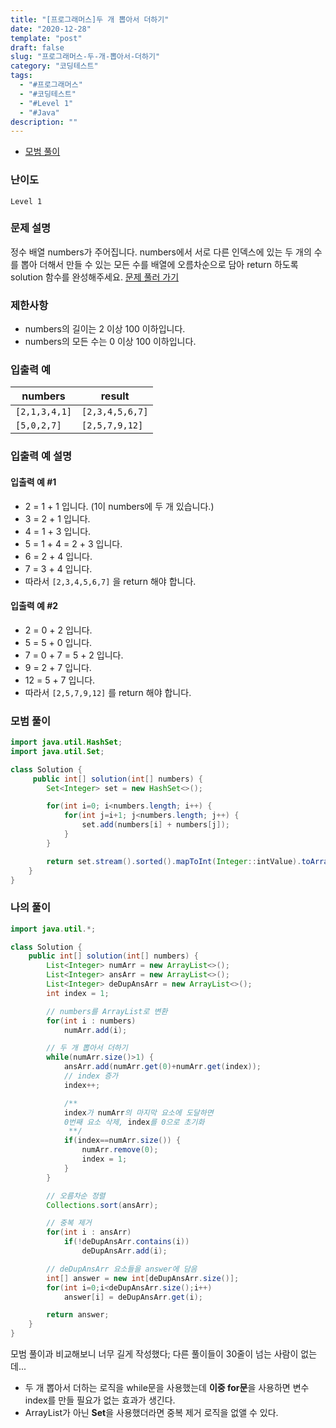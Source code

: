 ```yaml
---
title: "[프로그래머스]두 개 뽑아서 더하기"
date: "2020-12-28"
template: "post"
draft: false
slug: "프로그래머스-두-개-뽑아서-더하기"
category: "코딩테스트"
tags:
  - "#프로그래머스"
  - "#코딩테스트"
  - "#Level 1"
  - "#Java"
description: ""
---
```


- [모범 풀이](#모범-풀이)

### 난이도

`Level 1`

### 문제 설명

정수 배열 numbers가 주어집니다. numbers에서 서로 다른 인덱스에 있는 두 개의 수를 뽑아 더해서 만들 수 있는 모든 수를 배열에 오름차순으로 담아 return 하도록 solution 함수를 완성해주세요. [문제 풀러 가기](https://programmers.co.kr/learn/courses/30/lessons/68644)

### 제한사항

+ numbers의 길이는 2 이상 100 이하입니다.
+ numbers의 모든 수는 0 이상 100 이하입니다.

### 입출력 예

|   numbers   |    result     |
| ----------- | ------------- |
| `[2,1,3,4,1]` | `[2,3,4,5,6,7]` |
| `[5,0,2,7]`   | `[2,5,7,9,12]`  |

### 입출력 예 설명

#### 입출력 예 #1

+ 2 = 1 + 1 입니다. (1이 numbers에 두 개 있습니다.)
+ 3 = 2 + 1 입니다.
+ 4 = 1 + 3 입니다.
+ 5 = 1 + 4 = 2 + 3 입니다.
+ 6 = 2 + 4 입니다.
+ 7 = 3 + 4 입니다.
+ 따라서 `[2,3,4,5,6,7]` 을 return 해야 합니다.

#### 입출력 예 #2

+ 2 = 0 + 2 입니다.
+ 5 = 5 + 0 입니다.
+ 7 = 0 + 7 = 5 + 2 입니다.
+ 9 = 2 + 7 입니다.
+ 12 = 5 + 7 입니다.
+ 따라서 `[2,5,7,9,12]` 를 return 해야 합니다.

### 모범 풀이

```java
import java.util.HashSet;
import java.util.Set;

class Solution {
     public int[] solution(int[] numbers) {
        Set<Integer> set = new HashSet<>();

        for(int i=0; i<numbers.length; i++) {
            for(int j=i+1; j<numbers.length; j++) {
                set.add(numbers[i] + numbers[j]);
            }
        }

        return set.stream().sorted().mapToInt(Integer::intValue).toArray();
    }
}
```

### 나의 풀이

```java
import java.util.*;

class Solution {
    public int[] solution(int[] numbers) {
        List<Integer> numArr = new ArrayList<>();
        List<Integer> ansArr = new ArrayList<>();
        List<Integer> deDupAnsArr = new ArrayList<>();
        int index = 1;

        // numbers를 ArrayList로 변환
        for(int i : numbers) 
            numArr.add(i);

        // 두 개 뽑아서 더하기
        while(numArr.size()>1) {
            ansArr.add(numArr.get(0)+numArr.get(index));
            // index 증가
            index++;

            /** 
            index가 numArr의 마지막 요소에 도달하면 
            0번째 요소 삭제, index를 0으로 초기화
             **/
            if(index==numArr.size()) {
                numArr.remove(0);
                index = 1;
            }
        }

        // 오름차순 정렬
        Collections.sort(ansArr);

        // 중복 제거
        for(int i : ansArr)
            if(!deDupAnsArr.contains(i)) 
                deDupAnsArr.add(i);

        // deDupAnsArr 요소들을 answer에 담음
        int[] answer = new int[deDupAnsArr.size()];
        for(int i=0;i<deDupAnsArr.size();i++)
            answer[i] = deDupAnsArr.get(i);

        return answer;
    }
}
```
모범 풀이과 비교해보니 너무 길게 작성했다; 다른 풀이들이 30줄이 넘는 사람이 없는데...
+ 두 개 뽑아서 더하는 로직을 while문을 사용했는데 **이중 for문**을 사용하면 변수 index를 만들 필요가 없는 효과가 생긴다.
+ ArrayList가 아닌 **Set**을 사용했더라면 중복 제거 로직을 없앨 수 있다.